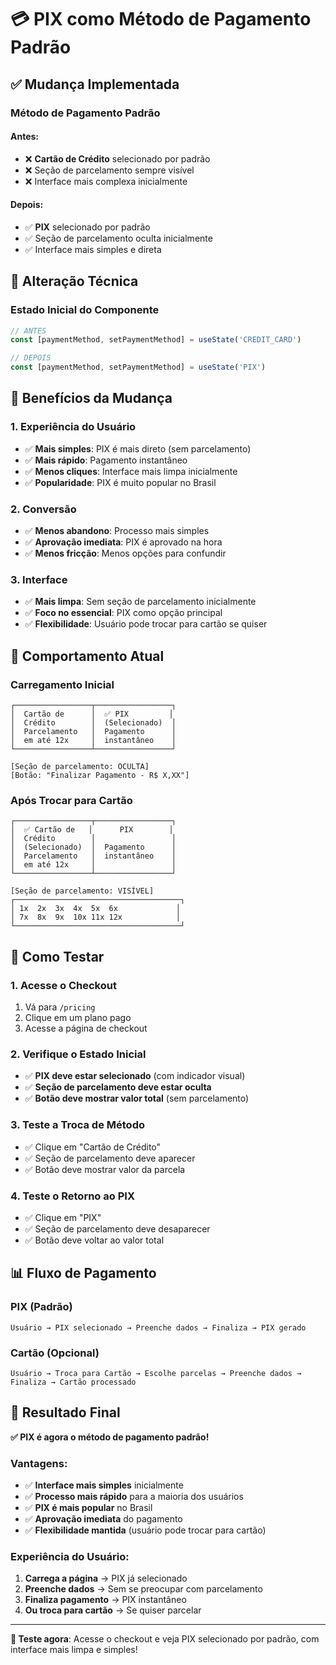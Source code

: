 # 💳 PIX como Método de Pagamento Padrão

## ✅ Mudança Implementada

### **Método de Pagamento Padrão**

#### **Antes:**
- ❌ **Cartão de Crédito** selecionado por padrão
- ❌ Seção de parcelamento sempre visível
- ❌ Interface mais complexa inicialmente

#### **Depois:**
- ✅ **PIX** selecionado por padrão
- ✅ Seção de parcelamento oculta inicialmente
- ✅ Interface mais simples e direta

## 🔧 Alteração Técnica

### **Estado Inicial do Componente**
```typescript
// ANTES
const [paymentMethod, setPaymentMethod] = useState('CREDIT_CARD')

// DEPOIS
const [paymentMethod, setPaymentMethod] = useState('PIX')
```

## 🎯 Benefícios da Mudança

### **1. Experiência do Usuário**
- ✅ **Mais simples**: PIX é mais direto (sem parcelamento)
- ✅ **Mais rápido**: Pagamento instantâneo
- ✅ **Menos cliques**: Interface mais limpa inicialmente
- ✅ **Popularidade**: PIX é muito popular no Brasil

### **2. Conversão**
- ✅ **Menos abandono**: Processo mais simples
- ✅ **Aprovação imediata**: PIX é aprovado na hora
- ✅ **Menos fricção**: Menos opções para confundir

### **3. Interface**
- ✅ **Mais limpa**: Sem seção de parcelamento inicialmente
- ✅ **Foco no essencial**: PIX como opção principal
- ✅ **Flexibilidade**: Usuário pode trocar para cartão se quiser

## 📱 Comportamento Atual

### **Carregamento Inicial**
```
┌─────────────────┬─────────────────┐
│  Cartão de      │  ✅ PIX         │
│  Crédito        │  (Selecionado)  │
│  Parcelamento   │  Pagamento      │
│  em até 12x     │  instantâneo    │
└─────────────────┴─────────────────┘

[Seção de parcelamento: OCULTA]
[Botão: "Finalizar Pagamento - R$ X,XX"]
```

### **Após Trocar para Cartão**
```
┌─────────────────┬─────────────────┐
│  ✅ Cartão de   │      PIX        │
│  Crédito        │                 │
│  (Selecionado)  │  Pagamento      │
│  Parcelamento   │  instantâneo    │
│  em até 12x     │                 │
└─────────────────┴─────────────────┘

[Seção de parcelamento: VISÍVEL]
┌─────────────────────────────────────┐
│ 1x  2x  3x  4x  5x  6x             │
│ 7x  8x  9x  10x 11x 12x            │
└─────────────────────────────────────┘
```

## 🧪 Como Testar

### **1. Acesse o Checkout**
1. Vá para `/pricing`
2. Clique em um plano pago
3. Acesse a página de checkout

### **2. Verifique o Estado Inicial**
- ✅ **PIX deve estar selecionado** (com indicador visual)
- ✅ **Seção de parcelamento deve estar oculta**
- ✅ **Botão deve mostrar valor total** (sem parcelamento)

### **3. Teste a Troca de Método**
- ✅ Clique em "Cartão de Crédito"
- ✅ Seção de parcelamento deve aparecer
- ✅ Botão deve mostrar valor da parcela

### **4. Teste o Retorno ao PIX**
- ✅ Clique em "PIX"
- ✅ Seção de parcelamento deve desaparecer
- ✅ Botão deve voltar ao valor total

## 📊 Fluxo de Pagamento

### **PIX (Padrão)**
```
Usuário → PIX selecionado → Preenche dados → Finaliza → PIX gerado
```

### **Cartão (Opcional)**
```
Usuário → Troca para Cartão → Escolhe parcelas → Preenche dados → Finaliza → Cartão processado
```

## 🎉 Resultado Final

**✅ PIX é agora o método de pagamento padrão!**

### **Vantagens:**
- ✅ **Interface mais simples** inicialmente
- ✅ **Processo mais rápido** para a maioria dos usuários
- ✅ **PIX é mais popular** no Brasil
- ✅ **Aprovação imediata** do pagamento
- ✅ **Flexibilidade mantida** (usuário pode trocar para cartão)

### **Experiência do Usuário:**
1. **Carrega a página** → PIX já selecionado
2. **Preenche dados** → Sem se preocupar com parcelamento
3. **Finaliza pagamento** → PIX instantâneo
4. **Ou troca para cartão** → Se quiser parcelar

---

**🚀 Teste agora**: Acesse o checkout e veja PIX selecionado por padrão, com interface mais limpa e simples!
